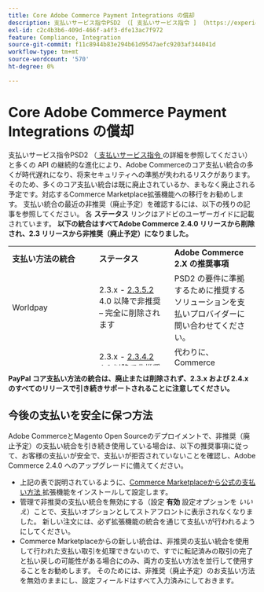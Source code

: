 ```yaml
---
title: Core Adobe Commerce Payment Integrations の償却
description: 支払いサービス指令PSD2 （[ 支払いサービス指令 ] （https://experienceleague.adobe.com/docs/commerce-admin/start/compliance/payments/compliance-payment-services-directive.html?lang=ja）の詳細を参照）および多くの API の継続的な進化により、Adobe Commerceのコア支払い統合の多くは時代遅れになり、将来的にセキュリティへの準拠を失うリスクがあります。 そのため、多くのコア支払い統合は既に廃止されているか、まもなく廃止される予定です。対応するCommerce Marketplace拡張機能への移行をお勧めします。 支払い統合の最近の非推奨（廃止予定）を確認するには、以下の残りの記事を参照してください。 各**ステータス**リンクはアドビのユーザーガイドに記載されています。 **以下の統合機能はすべてAdobe Commerce 2.4.0 リリースから削除され、2.3 のバージョンから廃止されます。**
exl-id: c2c4b3b6-409d-466f-a4f3-dfe13ac7f972
feature: Compliance, Integration
source-git-commit: f11c8944b83e294b61d9547aefc9203af344041d
workflow-type: tm+mt
source-wordcount: '570'
ht-degree: 0%

---
```


# Core Adobe Commerce Payment Integrations の償却

支払いサービス指令PSD2 （[ 支払いサービス指令 ](https://experienceleague.adobe.com/docs/commerce-admin/start/compliance/payments/compliance-payment-services-directive.html?lang=ja) の詳細を参照してください）と多くの API の継続的な進化により、Adobe Commerceのコア支払い統合の多くが時代遅れになり、将来セキュリティへの準拠が失われるリスクがあります。 そのため、多くのコア支払い統合は既に廃止されているか、まもなく廃止される予定です。対応するCommerce Marketplace拡張機能への移行をお勧めします。 支払い統合の最近の非推奨（廃止予定）を確認するには、以下の残りの記事を参照してください。 各 **ステータス** リンクはアドビのユーザーガイドに記載されています。 **以下の統合はすべてAdobe Commerce 2.4.0 リリースから削除され、2.3 リリースから非推奨（廃止予定）になりました。**

<table style="height: 243px;" width="712">
<tbody>
<tr>
<td style="width: 225.455px;"><strong>支払い方法の統合</strong></td>
<td style="width: 226.364px;"><strong>ステータス</strong></td>
<td style="width: 226.364px;"><strong>Adobe Commerce 2.X の推奨事項</strong></td>
</tr>
<tr>
<td style="width: 225.455px;">Worldpay</td>
<td style="width: 226.364px;">2.3.x - <a href="https://experienceleague.adobe.com/docs/commerce-admin/config/sales/payment-methods/payment-methods.html?lang=ja#recommended-solutions">2.3.5.2</a><br>4.0 以降で非推奨 – 完全に削除されます</td>
<td style="width: 226.364px;">PSD2 の要件に準拠するために推奨するソリューションを支払いプロバイダーに問い合わせてください。</td>
</tr>
<tr>
<td style="width: 225.455px;">Authorize.net</td>
<td style="width: 226.364px;">2.3.x - <a href="https://experienceleague.adobe.com/docs/commerce-admin/config/sales/payment-methods/payment-methods.html?lang=ja#recommended-solutions">2.3.4.2</a><br>4.0 以降で非推奨 – 完全に削除されます</td>
<td style="width: 226.364px;">代わりに、Commerce Marketplaceの <a href="https://marketplace.magento.com/authorizenet-magento-module-authorizenet.html"> 公式拡張機能 </a> を使用します。</td>
</tr>
<tr>
<td style="width: 225.455px;">Authorize.net （ダイレクトPost）</td>
<td style="width: 226.364px;">2.3.x - <a href="https://experienceleague.adobe.com/docs/commerce-admin/config/sales/payment-methods/payment-methods.html?lang=ja#recommended-solutions">2.3.1.2</a><br>4.0 以降で非推奨 – 完全に削除されます</td>
<td style="width: 226.364px;">代わりに、Commerce Marketplaceの <a href="https://marketplace.magento.com/authorizenet-magento-module-authorizenet.html"> 公式拡張機能 </a> を使用します。</td>
</tr>
<tr>
<td style="width: 225.455px;">CyberSource</td>
<td style="width: 226.364px;">2.3.x - <a href="https://experienceleague.adobe.com/docs/commerce-admin/config/sales/payment-methods/payment-methods.html?lang=ja#recommended-solutions">2.3.3.2</a><br>4.0 以降で非推奨 – 完全に削除されます</td>
<td style="width: 226.364px;">代わりに、Commerce Marketplaceの <a href="https://marketplace.magento.com/cybersource-global-payment-management.html"> 公式拡張機能 </a> を使用します。</td>
</tr>
<tr>
<td style="width: 225.455px;">eWay</td>
<td style="width: 226.364px;">2.3.x - <a href="https://experienceleague.adobe.com/docs/commerce-admin/config/sales/payment-methods/payment-methods.html?lang=ja#recommended-solutions">2.3.3.2</a><br>4.0 以降で非推奨 – 完全に削除されます</td>
<td style="width: 226.364px;">PSD2 の要件に準拠するために推奨するソリューションを支払いプロバイダーに問い合わせてください。</td>
</tr>
</tbody>
</table>

**PayPal コア支払い方法の統合は、廃止または削除されず、2.3.x および 2.4.x のすべてのリリースで引き続きサポートされることに注意してください。**

## 今後の支払いを安全に保つ方法

Adobe CommerceとMagento Open Sourceのデプロイメントで、非推奨（廃止予定）の支払い統合を引き続き使用している場合は、以下の推奨事項に従って、お客様の支払いが安全で、支払いが拒否されていないことを確認し、Adobe Commerce 2.4.0 へのアップグレードに備えてください。

* 上記の表で説明されているように、[Commerce Marketplaceから公式の支払い方法 ](https://marketplace.magento.com/extensions/payments-security/payment-integration.html?_ga=2.108129217.2105547619.1564067043-238341041.1564067043) 拡張機能をインストールして設定します。
* 管理で非推奨の支払い統合を無効にする（設定 **有効** 設定オプションを *いいえ*）ことで、支払いオプションとしてストアフロントに表示されなくなりました。 新しい注文には、必ず拡張機能の統合を通じて支払いが行われるようにしてください。
* Commerce Marketplaceからの新しい統合は、非推奨の支払い統合を使用して行われた支払い取引を処理できないので、すでに転記済みの取引の完了と払い戻しの可能性がある場合にのみ、両方の支払い方法を並行して使用することをお勧めします。 そのためには、非推奨（廃止予定）のお支払い方法を無効のままにし、設定フィールドはすべて入力済みにしておきます。
